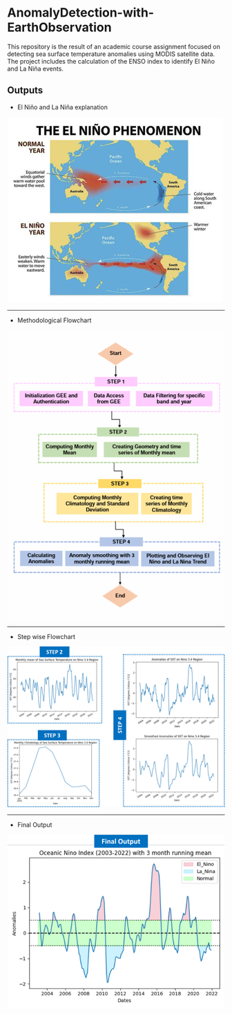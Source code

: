 # AnomalyDetection-with-EarthObservation
This repository is the result of an academic course assignment focused on detecting sea surface temperature anomalies using MODIS satellite data. The project includes the calculation of the ENSO index to identify El Niño and La Niña events.

## Outputs
-  El Niño and La Niña explanation

![Methodological Flowchart](0_Media/0_elnino-lanina_explanation.jpg)

---

- Methodological Flowchart

![Methodological Flowchart](0_Media/2_Methodological_Flowchart.png)

---

- Step wise Flowchart

![Methodological Flowchart](0_Media/3_StepWiseOutputs.png)

---

- Final Output

![Methodological Flowchart](0_Media/4_Final_Output.png)
